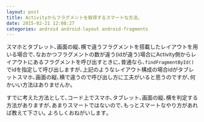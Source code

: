 ```yaml
---
layout: post
title: Activityからフラグメントを取得するスマートな方法｡
date: 2015-02-21 12:08:27
categories: android android-layout android-fragments
---
```

<!-- {% raw %} -->
<p>スマホとタブレット､画面の縦､横で違うフラグメントを搭載したレイアウトを用いる場合で､なおかつフラグメントの数が違う(idが違う)場合にActivity側からレイアウトにあるフラグメントを呼び出すときに､普通なら､<code>findFragmentById()</code>でidを指定して呼び出しますが､上記のようなレイアウト構成の場合idがタブレットスマホ､画面の縦､横で違うので呼び出し方に工夫がいると思うのですが､何かいい方法はありませんか｡</p>

<p>すでに考えた方法として､コード上でスマホ､タブレット､画面の縦､横を判定する方法がありますが､あまりスマートではないので､もっとスマートなやり方があれば教えて下さい｡  よろしくおねがいします｡</p>
<!-- {% endraw %} -->
